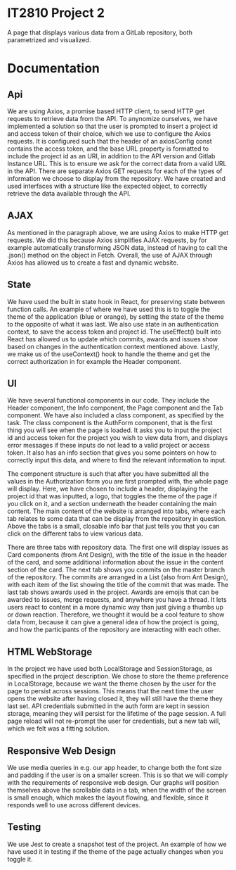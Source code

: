 # IT2810 Project 2
A page that displays various data from a GitLab repository, both parametrized and visualized.

# Documentation
## Api
We are using Axios, a promise based HTTP client, to send HTTP get requests to retrieve data from the API. To anynomize ourselves, we have implemented a solution so that the user is prompted to insert a project id and access token of their choice, which we use to configure the Axios requests. It is configured such that the header of an axiosConfig const contains the access token, and the base URL property is formatted to include the project id as an URI, in addition to the API version and Gitlab Instance URL. This is to ensure we ask for the correct data from a valid URL in the API. There are separate Axios GET requests for each of the types of information we choose to display from the repository. We have created and used interfaces with a structure like the expected object, to correctly retrieve the data available through the API.

## AJAX
As mentioned in the paragraph above, we are using Axios to make HTTP get requests. We did this because Axios simplifies AJAX requests, by for example automatically transforming JSON data, instead of having to call the .json() method on the object in Fetch. Overall, the use of AJAX through Axios has allowed us to create a fast and dynamic website.

## State
We have used the built in state hook in React, for preserving state between function calls. An example of where we have used this is to toggle the theme of the application (blue or orange), by setting the state of the theme to the opposite of what it was last. We also use state in an authentication context, to save the access token and project id. The useEffect() built into React has allowed us to update which commits, awards and issues show based on changes in the authentication context mentioned above. Lastly, we make us of the useContext() hook to handle the theme and get the correct authorization in for example the Header component.

## UI
We have several functional components in our code. They include the Header component, the Info component, the Page component and the Tab component. We have also included a class component, as specified by the task. The class component is the AuthForm component, that is the first thing you will see when the page is loaded. It asks you to input the project id and access token for the project you wish to view data from, and displays error messages if these inputs do not lead to a valid project or access token. It also has an info section that gives you some pointers on how to correctly input this data, and where to find the relevant information to input.

The component structure is such that after you have submitted all the values in the Authorization form you are first prompted with, the whole page will display. Here, we have chosen to include a header, displaying the project id that was inputted, a logo, that toggles the theme of the page if you click on it, and a section underneath the header containing the main content. The main content of the website is arranged into tabs, where each tab relates to some data that can be display from the repository in question. Above the tabs is a small, closable info bar that just tells you that you can click on the different tabs to view various data.

There are three tabs with repository data. The first one will display issues as Card components (from Ant Design), with the title of the issue in the header of the card, and some additional information about the issue in the content section of the card. The next tab shows you commits on the master branch of the repository. The commits are arranged in a List (also from Ant Design), with each item of the list showing the title of the commit that was made. The last tab shows awards used in the project. Awards are emojis that can be awarded to issues, merge requests, and anywhere you have a thread. It lets users react to content in a more dynamic way than just giving a thumbs up or down reaction. Therefore, we thought it would be a cool feature to show data from, because it can give a general idea of how the project is going, and how the participants of the repository are interacting with each other.

## HTML WebStorage
In the project we have used both LocalStorage and SessionStorage, as specified in the project description. We chose to store the theme preference in LocalStorage, because we want the theme chosen by the user for the page to persist across sessions. This means that the next time the user opens the website after having closed it, they will still have the theme they last set. API credentials submitted in the auth form are kept in session storage, meaning they will persist for the lifetime of the page session. A full page reload will not re-prompt the user for credentials, but a new tab will, which we felt was a fitting solution.

## Responsive Web Design
We use media queries in e.g. our app header, to change both the font size and padding if the user is on a smaller screen. This is so that we will comply with the requirements of responsive web design. Our graphs will position themselves above the scrollable data in a tab, when the width of the screen is small enough, which makes the layout flowing, and flexible, since it responds well to use across different devices.

## Testing
We use Jest to create a snapshot test of the project. An example of how we have used it in testing if the theme of the page actually changes when you toggle it.
